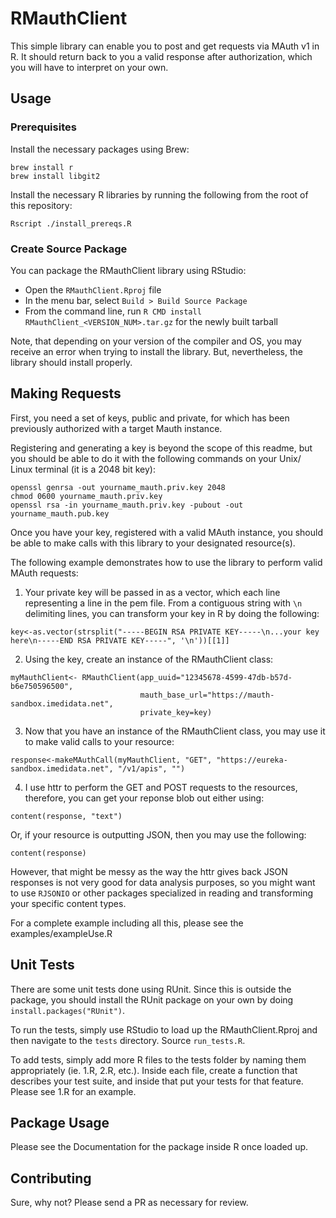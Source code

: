 # RMauthClient

This simple library can enable you to post and get requests via MAuth v1 in R. It should return back to you a valid response after authorization, which you will have to interpret on your own.


## Usage

### Prerequisites

Install the necessary packages using Brew:

```
brew install r
brew install libgit2
```

Install the necessary R libraries by running the following from the root of this repository:

```
Rscript ./install_prereqs.R
```

### Create Source Package

You can package the RMauthClient library using RStudio:
  - Open the `RMauthClient.Rproj` file
  - In the menu bar, select `Build > Build Source Package`
  - From the command line, run `R CMD install RMauthClient_<VERSION_NUM>.tar.gz` for the newly built tarball

Note, that depending on your version of the compiler and OS, you may receive an error when trying to install the library. But, nevertheless, the library should install properly.


## Making Requests

First, you need a set of keys, public and private, for which has been previously authorized with a target Mauth instance.

Registering and generating a key is beyond the scope of this readme, but you should be able to do it with the following commands on your Unix/ Linux terminal (it is a 2048 bit key):

```
openssl genrsa -out yourname_mauth.priv.key 2048
chmod 0600 yourname_mauth.priv.key
openssl rsa -in yourname_mauth.priv.key -pubout -out yourname_mauth.pub.key
```

Once you have your key, registered with a valid MAuth instance, you should be able to make calls with this library to your designated resource(s).

The following example demonstrates how to use the library to perform valid MAuth requests:

1) Your private key will be passed in as a vector, which each line representing a line in the pem file. From a contiguous string with `\n` delimiting lines, you can transform your key in R by doing the following:

```
key<-as.vector(strsplit("-----BEGIN RSA PRIVATE KEY-----\n...your key here\n-----END RSA PRIVATE KEY-----", '\n'))[[1]]
```

2) Using the key, create an instance of the RMauthClient class:

```
myMauthClient<- RMauthClient(app_uuid="12345678-4599-47db-b57d-b6e750596500",
                             mauth_base_url="https://mauth-sandbox.imedidata.net",
                             private_key=key)
```

3) Now that you have an instance of the RMauthClient class, you may use it to make valid calls to your resource:

```
response<-makeMAuthCall(myMauthClient, "GET", "https://eureka-sandbox.imedidata.net", "/v1/apis", "")
```

4) I use httr to perform the GET and POST requests to the resources, therefore, you can get your reponse blob out either using:

```
content(response, "text")
```

Or, if your resource is outputting JSON, then you may use the following:

```
content(response)
```

However, that might be messy as the way the httr gives back JSON responses is not very good for data analysis purposes, so you might want to use `RJSONIO` or other packages specialized in reading and transforming your specific content types.

For a complete example including all this, please see the examples/exampleUse.R


## Unit Tests

There are some unit tests done using RUnit. Since this is outside the package, you should install the RUnit package on your own by doing `install.packages("RUnit")`.

To run the tests, simply use RStudio to load up the RMauthClient.Rproj and then navigate to the `tests` directory. Source `run_tests.R`.

To add tests, simply add more R files to the tests folder by naming them appropriately (ie. 1.R, 2.R, etc.). Inside each file, create a function that describes your test suite, and inside that put your tests for that feature. Please see 1.R for an example.


## Package Usage

Please see the Documentation for the package inside R once loaded up.


## Contributing

Sure, why not? Please send a PR as necessary for review.
